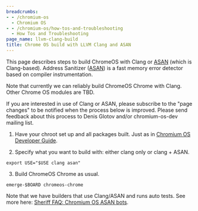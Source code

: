 ```yaml
---
breadcrumbs:
- - /chromium-os
  - Chromium OS
- - /chromium-os/how-tos-and-troubleshooting
  - How Tos and Troubleshooting
page_name: llvm-clang-build
title: Chrome OS build with LLVM Clang and ASAN
---
```


This page describes steps to build ChromeOS with Clang or
[ASAN](/developers/testing/addresssanitizer) (which is Clang-based). Address
Sanitizer ([ASAN](/developers/testing/addresssanitizer)) is a fast memory error
detector based on compiler instrumentation.

Note that currently we can reliably build ChromeOS Chrome with Clang. Other
Chrome OS modules are TBD.

If you are interested in use of Clang or ASAN, please subscribe to the "page
changes" to be notified when the process below is improved. Please send feedback
about this process to Denis Glotov and/or chromium-os-dev mailing list.

1. Have your chroot set up and all packages built. Just as in [Chromium OS
Developer Guide](/chromium-os/developer-guide).

2. Specify what you want to build with: either clang only or clang + ASAN.

```none
export USE="$USE clang asan"
```

3. Build ChromeOS Chrome as usual.

```none
emerge-$BOARD chromeos-chrome
```

Note that we have builders that use Clang/ASAN and runs auto tests. See more
here: [Sheriff FAQ: Chromium OS ASAN bots](/system/errors/NodeNotFound).

